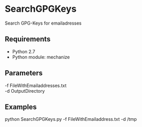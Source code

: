 SearchGPGKeys
=============

Search GPG-Keys for emailadresses

Requirements
------------
* Python 2.7
* Python module: mechanize

Parameters
----------
-f FileWithEmailaddresses.txt   
-d OutputDirectory

Examples
--------
python SearchGPGKeys.py -f FileWithEmailaddress.txt -d /tmp